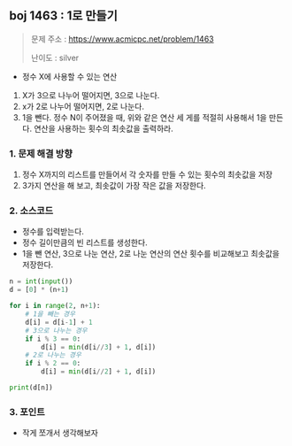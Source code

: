 ## boj 1463 : 1로 만들기
> 문제 주소 : https://www.acmicpc.net/problem/1463
>
> 난이도 : silver 
- 정수 X에 사용할 수 있는 연산
1. X가 3으로 나누어 떨어지면, 3으로 나눈다.
2. x가 2로 나누어 떨어지면, 2로 나눈다.
3. 1을 뺀다.
정수 N이 주어졌을 때, 위와 같은 연산 세 게를 적절히 사용해서 1을 만든다. 연산을 사용하는 횟수의 최솟값을 출력하라.


### 1. 문제 해결 방향
1. 정수 X까지의 리스트를 만들어서 각 숫자를 만들 수 있는 횟수의 최솟값을 저장
2. 3가지 연산을 해 보고, 최솟값이 가장 작은 값을 저장한다.

### 2. 소스코드
- 정수를 입력받는다.
- 정수 길이만큼의 빈 리스트를 생성한다.
- 1을 뺀 연산, 3으로 나눈 연산, 2로 나눈 연산의 연산 횟수를 비교해보고 최솟값을 저장한다.
```python
n = int(input())
d = [0] * (n+1)

for i in range(2, n+1):
    # 1을 빼는 경우
    d[i] = d[i-1] + 1
    # 3으로 나누는 경우
    if i % 3 == 0:
        d[i] = min(d[i//3] + 1, d[i])
    # 2로 나누는 경우
    if i % 2 == 0:
        d[i] = min(d[i//2] + 1, d[i])

print(d[n])
```

### 3. 포인트
- 작게 쪼개서 생각해보자
